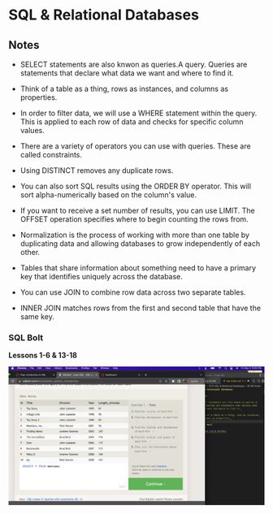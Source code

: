 # SQL & Relational Databases

## Notes

- SELECT statements are also knwon as queries.A query. Queries are statements that declare what data we want and where to find it. 

- Think of a table as a thing, rows as instances, and columns as properties.

- In order to filter data, we will use a WHERE statement within the query. This is applied to each row of data and checks for specific column values.

- There are a variety of operators you can use with queries. These are called constraints.

- Using DISTINCT removes any duplicate rows.

- You can also sort SQL results using the ORDER BY operator. This will sort alpha-numerically based on the column's value.

- If you want to receive a set number of results, you can use LIMIT. The OFFSET operation specifies where to begin counting the rows from.

- Normalization is the process of working with more than one table by duplicating data and allowing databases to grow independently of each other.

- Tables that share information about something need to have a primary key that identifies uniquely across the database.

- You can use JOIN to combine row data across two separate tables.

- INNER JOIN matches rows from the first and second table that have the same key.

### SQL Bolt

**Lessons 1-6 & 13-18**

<img src = "SQL-subs/SQL-1.png">
